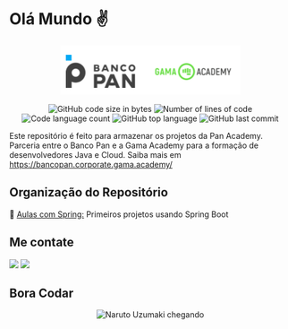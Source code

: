 # Olá Mundo :v:

<p align="center">
  <img alt="logo banco pan e gama academy" src="https://github.com/ldsleticia/gamaPanAcademy/blob/main/panGamaAcademy/assets/gama-pan-academy-logo.PNG" />
</p>

<p align="center">
	<img alt="GitHub code size in bytes" src="https://img.shields.io/github/languages/code-size/ldsleticia/gamaPanAcademySpringBoot?color=" />
	<img alt="Number of lines of code" src="https://img.shields.io/tokei/lines/github/ldsleticia/gamaPanAcademySpringBoot?color=blue" />
	<img alt="Code language count" src="https://img.shields.io/github/languages/count/ldsleticia/gamaPanAcademySpringBoot?color=" />
	<img alt="GitHub top language" src="https://img.shields.io/github/languages/top/ldsleticia/gamaPanAcademySpringBoot?color=blue" />
	<img alt="GitHub last commit" src="https://img.shields.io/github/last-commit/ldsleticia/gamaPanAcademySpringBoot?color=" />
</p>


Este repositório é feito para armazenar os projetos da Pan Academy. Parceria entre o Banco Pan e a Gama Academy para a formação de desenvolvedores Java e Cloud.
Saiba mais em https://bancopan.corporate.gama.academy/

## Organização do Repositório
:open_file_folder: [Aulas com Spring:](https://github.com/ldsleticia/gamaPanAcademySpringBoot/tree/main/aulas-com-spring) Primeiros projetos usando Spring Boot

## Me contate

  <a href = "mailto:lds.leticia.dos.santos@gmail.com"><img src="https://img.shields.io/badge/-Gmail-%23333?style=for-the-badge&logo=gmail&logoColor=white" target="_blank"></a>
  <a href="https://www.linkedin.com/in/let%C3%ADcia-dos-santos/" target="_blank"><img src="https://img.shields.io/badge/-LinkedIn-%230077B5?style=for-the-badge&logo=linkedin&logoColor=white" target="_blank"></a> 

## Bora Codar
<p align="center">
	<img alt="Naruto Uzumaki chegando" src="https://github.com/ldsleticia/gamaPanAcademyJavaBasico/blob/main/panGamaAcademy/assets/Naruto_Uzumaki_(Parte_I_-_HD).png" />
</p>
